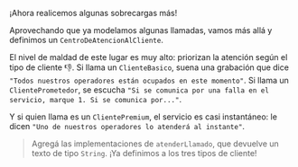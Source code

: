 ¡Ahora realicemos algunas sobrecargas más!

Aprovechando que ya modelamos algunas llamadas, vamos más allá y definimos un `CentroDeAtencionAlCliente`.

El nivel de maldad de este lugar es muy alto: priorizan la atención según el tipo de cliente :thumbsdown:. Si llama un `ClienteBasico`, suena una grabación que dice `"Todos nuestros operadores están ocupados en este momento"`. Si llama un `ClientePrometedor`, se escucha `"Si se comunica por una falla en el servicio, marque 1. Si se comunica por..."`.

Y si quien llama es un `ClientePremium`, el servicio es casi instantáneo: le dicen `"Uno de nuestros operadores lo atenderá al instante"`.

> Agregá las implementaciones de `atenderLlamado`, que devuelve un texto de tipo `String`. ¡Ya definimos a los tres tipos de cliente!
